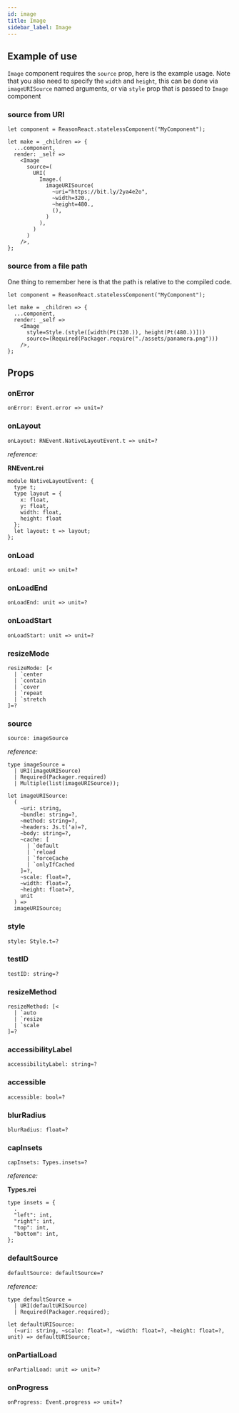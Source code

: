 ```yaml
---
id: image
title: Image
sidebar_label: Image
---
```


## Example of use

`Image` component requires the `source` prop, here is the example usage. Note that you also need to specify the `width` and `height`, this can be done via `imageURISource` named arguments, or via `style` prop that is passed to `Image` component

### source from URI

```reason
let component = ReasonReact.statelessComponent("MyComponent");

let make = _children => {
  ...component,
  render: _self =>
    <Image
      source=(
        URI(
          Image.(
            imageURISource(
              ~uri="https://bit.ly/2ya4e2o",
              ~width=320.,
              ~height=480.,
              (),
            )
          ),
        )
      )
    />,
};
```

### source from a file path

One thing to remember here is that the path is relative to the compiled code.

```reason
let component = ReasonReact.statelessComponent("MyComponent");

let make = _children => {
  ...component,
  render: _self =>
    <Image
      style=Style.(style([width(Pt(320.)), height(Pt(480.))]))
      source=(Required(Packager.require("./assets/panamera.png")))
    />,
};
```

## Props

### onError

```reason
onError: Event.error => unit=?
```

### onLayout

```reason
onLayout: RNEvent.NativeLayoutEvent.t => unit=?
```

_reference:_

**RNEvent.rei**

```reason
module NativeLayoutEvent: {
  type t;
  type layout = {
    x: float,
    y: float,
    width: float,
    height: float
  };
  let layout: t => layout;
};
```

### onLoad

```reason
onLoad: unit => unit=?
```

### onLoadEnd

```reason
onLoadEnd: unit => unit=?
```

### onLoadStart

```reason
onLoadStart: unit => unit=?
```

### resizeMode

```reason
resizeMode: [<
  | `center
  | `contain
  | `cover
  | `repeat
  | `stretch
]=?
```

### source

```reason
source: imageSource
```

_reference:_

```reason
type imageSource =
  | URI(imageURISource)
  | Required(Packager.required)
  | Multiple(list(imageURISource));
```

```reason
let imageURISource:
  (
    ~uri: string,
    ~bundle: string=?,
    ~method: string=?,
    ~headers: Js.t('a)=?,
    ~body: string=?,
    ~cache: [
      | `default
      | `reload
      | `forceCache
      | `onlyIfCached
    ]=?,
    ~scale: float=?,
    ~width: float=?,
    ~height: float=?,
    unit
  ) =>
  imageURISource;
```

### style

```reason
style: Style.t=?
```

### testID

```reason
testID: string=?
```

### resizeMethod

```reason
resizeMethod: [<
  | `auto
  | `resize
  | `scale
]=?
```

### accessibilityLabel

```reason
accessibilityLabel: string=?
```

### accessible

```reason
accessible: bool=?
```

### blurRadius

```reason
blurRadius: float=?
```

### capInsets

```reason
capInsets: Types.insets=?
```

_reference:_

**Types.rei**

```reason
type insets = {
  .
  "left": int,
  "right": int,
  "top": int,
  "bottom": int,
};
```

### defaultSource

```reason
defaultSource: defaultSource=?
```

_reference:_

```reason
type defaultSource =
  | URI(defaultURISource)
  | Required(Packager.required);
```

```reason
let defaultURISource:
  (~uri: string, ~scale: float=?, ~width: float=?, ~height: float=?, unit) => defaultURISource;
```

### onPartialLoad

```reason
onPartialLoad: unit => unit=?
```

### onProgress

```reason
onProgress: Event.progress => unit=?
```
